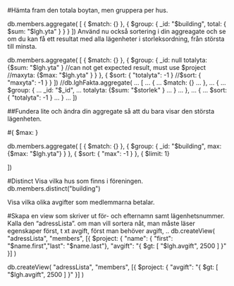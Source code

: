 #Hämta fram den totala boytan, men gruppera per hus.

db.members.aggregate(
[
    {
        $match: {}
    },
    {
        $group: {
            _id: "$building",
            total: { $sum: "$lgh.yta" }
        }
    }
])
Använd nu också sortering i din aggreagate och se om du kan få ett resultat med alla lägenheter i storleksordning, från största till minsta.

db.members.aggregate(
[
    {
        $match: {}
    },
     {
         $group: {
           _id: null
           totalyta: {$sum: "$lgh.yta" } //can not get expected result, must use $project 
           //maxyta: {$max: "$lgh.yta" }
         }
     },
     {
        $sort: { "totalyta": -1 }  //$sort: { "maxyta": -1 }
    }
])
//db.lghFakta.aggregate(
... [
...     {
...         $match: {}
...     },
...      {
...          $group: {
...            _id: "$_id", 
...            totalyta: {$sum: "$storlek" }
...          }
...      },
...      {
...         $sort: { "totalyta": -1 }
...     }
... ])

##Fundera lite och ändra din aggregate så att du bara visar den största lägenheten.

#{ $max: <expression> }

db.members.aggregate(
[
    {
        $match: {}
    },
     {
         $group: {
           _id: "$building",
           max: {$max: "$lgh.yta"}
         }
     },
     {
        $sort: { "max": -1 }
    },
     { $limit: 1}

])

#Distinct
Visa vilka hus som finns i föreningen.
db.members.distinct("building")

Visa vilka olika avgifter som medlemmarna betalar.


#Skapa en view som skriver ut för- och efternamn samt lägenhetsnummer. Kalla den “adressLista”.
om man vill sortera nåt, man måste läser egenskaper först, t xt avgift, först man behöver avgift, ..
db.createView(
"adressLista",
"members",
[{
$project: { "name": { "first": "$name.first","last": "$name.last"}, "avgift": "{ $gt: [ "$lgh.avgift", 2500 ] }"
}]
)


db.createView(
"adressLista",
"members",
[{
$project: {  "avgift": "{ $gt: [ "$lgh.avgift", 2500 ] }"
}]
)
